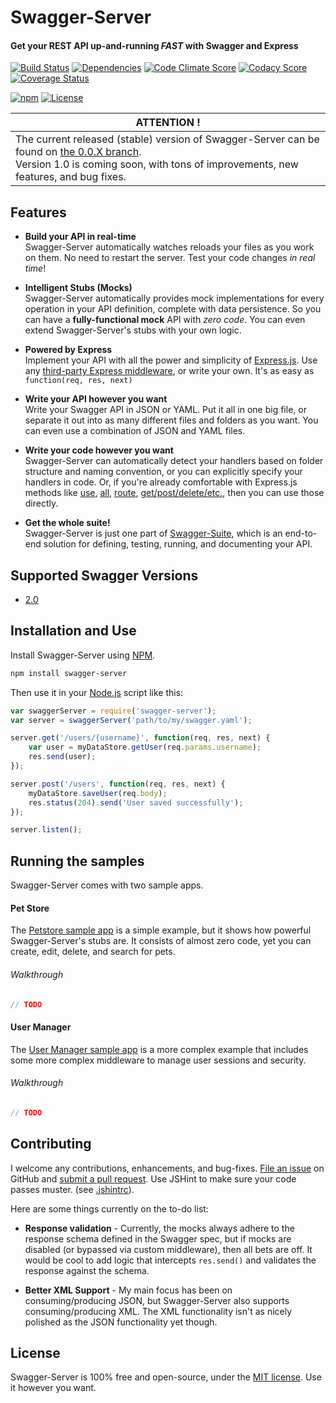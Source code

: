 Swagger-Server
============================
#### Get your REST API up-and-running *FAST* with Swagger and Express

[![Build Status](https://img.shields.io/travis/BigstickCarpet/swagger-server.svg)](https://travis-ci.org/BigstickCarpet/swagger-server)
[![Dependencies](https://img.shields.io/david/bigstickcarpet/swagger-server.svg)](https://david-dm.org/bigstickcarpet/swagger-server)
[![Code Climate Score](https://codeclimate.com/github/BigstickCarpet/swagger-server/badges/gpa.svg)](https://codeclimate.com/github/BigstickCarpet/swagger-server)
[![Codacy Score](http://img.shields.io/codacy/431cc27ab6ec40cca6ea51c91ad8bfd6.svg)](https://www.codacy.com/public/jamesmessinger/swagger-server)
[![Coverage Status](https://img.shields.io/coveralls/BigstickCarpet/swagger-server.svg)](https://coveralls.io/r/BigstickCarpet/swagger-server)

[![npm](http://img.shields.io/npm/v/swagger-server.svg)](https://www.npmjs.com/package/swagger-server)
[![License](https://img.shields.io/npm/l/swagger-parser.svg)](LICENSE)


|__ATTENTION !__                  |
|---------------------------------|
|The current released (stable) version of Swagger-Server can be found on [the 0.0.X branch](https://github.com/BigstickCarpet/swagger-server/tree/0.0.X).<br> Version 1.0 is coming soon, with tons of improvements, new features, and bug fixes.


Features
--------------------------
* __Build your API in real-time__ <br>
Swagger-Server automatically watches reloads your files as you work on them.  No need to restart the server.  Test your code changes _in real time_!

* __Intelligent Stubs (Mocks)__<br>
Swagger-Server automatically provides mock implementations for every operation in your API definition, complete with data persistence.  So you can have a __fully-functional mock__ API with *zero code*.  You can even extend Swagger-Server's stubs with your own logic.

* __Powered by Express__<br>
Implement your API with all the power and simplicity of [Express.js](http://expressjs.com).  Use any [third-party Express middleware](https://www.npmjs.com/search?q=express), or write your own.  It's as easy as `function(req, res, next)`

* __Write your API however you want__<br>
Write your Swagger API in JSON or YAML.  Put it all in one big file, or separate it out into as many different files and folders as you want.  You can even use a combination of JSON and YAML files.

* __Write your code however you want__<br>
Swagger-Server can automatically detect your handlers based on folder structure and naming convention, or you can explicitly specify your handlers in code.  Or, if you're already comfortable with Express.js methods like [use](http://expressjs.com/4x/api.html#app.use), [all](http://expressjs.com/4x/api.html#app.all), [route](http://expressjs.com/4x/api.html#app.route), [get/post/delete/etc.](http://expressjs.com/4x/api.html#app.METHOD), then you can use those directly.

* __Get the whole suite!__<br>
Swagger-Server is just one part of [Swagger-Suite](https://github.com/BigstickCarpet/swagger-suite), which is an end-to-end solution for defining, testing, running, and documenting your API.


Supported Swagger Versions
--------------------------
* [2.0](http://github.com/reverb/swagger-spec/blob/master/versions/2.0.md)


Installation and Use
--------------------------
Install Swagger-Server using [NPM](https://docs.npmjs.com/getting-started/what-is-npm).

````bash
npm install swagger-server
````
Then use it in your [Node.js](http://nodejs.org/) script like this: 

````javascript
var swaggerServer = require('swagger-server');
var server = swaggerServer('path/to/my/swagger.yaml');

server.get('/users/{username}', function(req, res, next) {
    var user = myDataStore.getUser(req.params.username);
    res.send(user);
});

server.post('/users', function(req, res, next) {
    myDataStore.saveUser(req.body);
    res.status(204).send('User saved successfully');
});

server.listen();
````


Running the samples
--------------------------
Swagger-Server comes with two sample apps.
#### Pet Store
The [Petstore sample app](https://github.com/BigstickCarpet/swagger-server/tree/master/samples/petstore) is a simple example, but it shows how powerful Swagger-Server's stubs are.  It consists of almost zero code, yet you can create, edit, delete, and search for pets.

###### Walkthrough
````javascript
// TODO
````

#### User Manager
The [User Manager sample app](https://github.com/BigstickCarpet/swagger-server/tree/master/samples/user-manager) is a more complex example that includes some more complex middleware to manage user sessions and security.

###### Walkthrough
````javascript
// TODO
````


Contributing
--------------------------
I welcome any contributions, enhancements, and bug-fixes.  [File an issue](https://github.com/BigstickCarpet/swagger-server/issues) on GitHub and [submit a pull request](https://github.com/BigstickCarpet/swagger-server/pulls).  Use JSHint to make sure your code passes muster.  (see [.jshintrc](.jshintrc)).

Here are some things currently on the to-do list:

* __Response validation__ - Currently, the mocks always adhere to the response schema defined in the Swagger spec, but if mocks are disabled (or bypassed via custom middleware), then all bets are off.  It would be cool to add logic that intercepts `res.send()` and validates the response against the schema.

* __Better XML Support__ - My main focus has been on consuming/producing JSON, but Swagger-Server also supports consuming/producing XML.  The XML functionality isn't as nicely polished as the JSON functionality yet though.


License
--------------------------
Swagger-Server is 100% free and open-source, under the [MIT license](LICENSE). Use it however you want.

